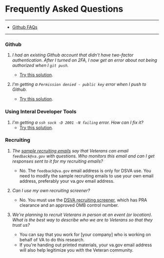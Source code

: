 # Frequently Asked Questions

<hr>

* [Github FAQs](#github)

<hr>

### Github

1. *I had an existing Github account that didn't have two-factor authentication. After I turned on 2FA, I now get an error about not being authorized when I ```git push```.*
    * [Try this solution](https://mycyberuniverse.com/web/how-fix-fatal-authentication-failed-for-https-github-com.html).

1. *I'm getting a ```Permission denied - public key``` error when I push to Github.*
    * [Try this solution](https://github.com/department-of-veterans-affairs/vets.gov-team/blob/master/Work%20Practices/Engineering/Internal%20Tools.md#permission-denied---public-key-error-when-pushing-to-github).


### Using Interal Developer Tools

1. *I'm getting a ```ssh sock -D 2001 -N failing``` error. How can I fix it?*
    * [Try this solution](https://github.com/department-of-veterans-affairs/vets.gov-team/blob/master/Work%20Practices/Engineering/Internal%20Tools.md#ssh-sock--d-2001--n-failing).


### Recruiting

1. *The [sample recruiting emails](https://github.com/department-of-veterans-affairs/vets.gov-team/blob/master/Work%20Practices/Research/Request%20or%20Do%20Research/PRA%20and%20Recruiting/Outreachrecruiting-language-proposed.md) say that Veterans can email ```feedback@va.gov``` with questions. Who monitors this email and can I get responses sent to it for my recruiting emails?*
    * No. The ```feedback@va.gov``` email address is only for DSVA use. You need to modify the sample recruiting emails to use your own email address, preferably your va.gov email address.

1. *Can I use my own recruiting screener?*
    * No. You must use the [DSVA recruiting screener](https://github.com/department-of-veterans-affairs/vets-external-teams/blob/master/Request-Reviews/request-recruiting-screener.md#how-to-screen-participants), which has PRA clearance and an approved OMB control number.
    
1. *We're planning to recruit Veterans in person at an event (or location). What is the best way to describe who we are to Veterans so that they trust us?*
    * You can say that you work for [your company] who is working on behalf of VA to do this research. 
    * If you're handing out printed materials, your va.gov email address will also help legitimize you with the Veteran community.
    
    
